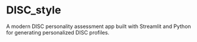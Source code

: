 # DISC_style
A modern DISC personality assessment app built with Streamlit and Python for generating personalized DISC profiles.
